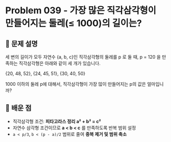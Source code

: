 # Problem 039 - 가장 많은 직각삼각형이 만들어지는 둘레(≤ 1000)의 길이는? 
 
## 📝 문제 설명  
세 변의 길이가 모두 자연수 {a, b, c}인 직각삼각형의 둘레를 p 로 둘 때, p = 120 을 만족하는 직각삼각형은 아래와 같이 세 개가 있습니다.  
  
{20, 48, 52}, {24, 45, 51}, {30, 40, 50}  
  
1000 이하의 둘레 p에 대해서, 직각삼각형이 가장 많이 만들어지는 p의 값은 얼마입니까?

## 🧠 배운 점
- 직각삼각형 조건: **피타고라스 정리 a² + b² = c²**  
- 자연수 삼각형 조건이므로 **a < b < c** 를 만족하도록 반복 범위 설정  
- `a < p/3`, `b < (p - a)/2` 범위로 줄여 **중복 제거 및 범위 축소**  
